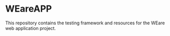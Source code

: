 # WEareAPP
This repository contains the testing framework and resources for the WEare web application project.
